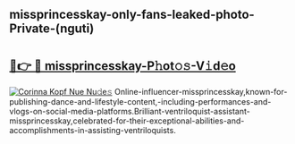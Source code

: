 ## missprincesskay-only-fans​-leaked-photo​-Private-(nguti)


# <h2><a href="https://mediaupload.pro?title=missprincesskay&ref=git">🔗👉 🔴 missprincesskay-P𝚑ot𝚘𝚜-V𝚒d𝚎o</a></h2>

[![Corinna Kopf Nue Nu𝚍e𝚜](https://i.imgur.com/0qMVB7G.gif)](https://mediaupload.pro?title=missprincesskay&ref=git)
Online-influencer-missprincesskay,known-for-publishing-dance-and-lifestyle-content,-including-performances-and-vlogs-on-social-media-platforms.Brilliant-ventriloquist-assistant-missprincesskay,celebrated-for-their-exceptional-abilities-and-accomplishments-in-assisting-ventriloquists.  